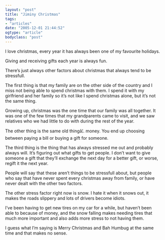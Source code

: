 ```yaml
---
layout: "post"
title: "Jiminy Christmas"
tags: 
- "articles"
date: "2005-12-01 21:44:52"
ogtype: "article"
bodyclass: "post"
---
```


I love christmas, every year it has always been one of my favourite holidays.

Giving and receiving gifts each year is always fun.

There’s just always other factors about christmas that always tend to be stressfull.

The first thing is that my family are on the other side of the country and I miss not being able to spend christmas with them. I spend it with my girlfriend and her family so it’s not like I spend christmas alone, but it’s not the same thing.

Growing up, christmas was the one time that our family was all together. It was one of the few times that my grandparents came to visit, and we saw relatives who we had little to do with during the rest of the year.

The other thing is the same old thingâ¦. money. You end up choosing between paying a bill or buying a gift for someone.

The third thing is the thing that has always stressed me out and probably always will. It’s figuring out what gifts to get people. I don’t want to give someone a gift that they’ll exchange the next day for a better gift, or worse, regift it the next year.

People will say that these aren’t things to be stressfull about, but people who say that have never spent every christmas away from family, or have never dealt with the other two factors.

The other stress factor right now is snow. I hate it when it snows out, it makes the roads slippery and lots of drivers become idiots.

I’ve been having to get new tires on my car for a while, but haven’t been able to because of money, and the snow falling makes needing tires that much more important and also adds more stress to not having them.

I guess what I’m saying is Merry Christmas and Bah Humbug at the same time and that makes no sense.